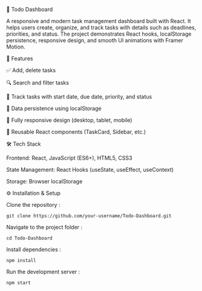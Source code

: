 📝 Todo Dashboard

A responsive and modern task management dashboard built with React. It helps users create, organize, and track tasks with details such as deadlines, priorities, and status. The project demonstrates React hooks, localStorage persistence, responsive design, and smooth UI animations with Framer Motion.

🚀 Features

  ✅ Add, delete tasks

  🔍 Search and filter tasks

  📅 Track tasks with start date, due date, priority, and status

  💾 Data persistence using localStorage

  📱 Fully responsive design (desktop, tablet, mobile)

  🧩 Reusable React components (TaskCard, Sidebar, etc.)

🛠️ Tech Stack

  Frontend: React, JavaScript (ES6+), HTML5, CSS3

  State Management: React Hooks (useState, useEffect, useContext)

  Storage: Browser localStorage

⚙️ Installation & Setup

Clone the repository :

    git clone https://github.com/your-username/Todo-Dashboard.git

Navigate to the project folder :

    cd Todo-Dashboard

Install dependencies :

    npm install

Run the development server :

    npm start
